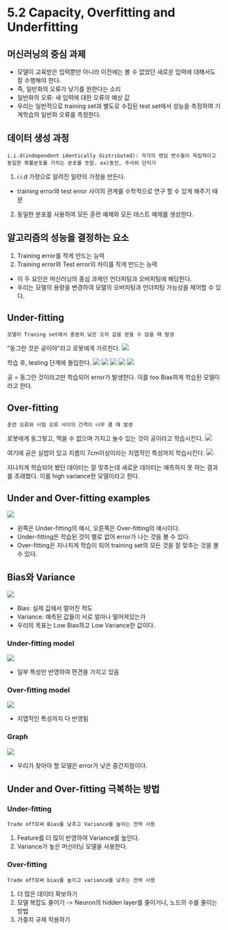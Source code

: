# 5.2 Capacity, Overfitting and Underfitting
## 머신러닝의 중심 과제
- 모델이 교육받은 입력뿐만 아니라 이전에는 볼 수 없었던 새로운 입력에 대해서도 잘 수행해야 한다.
- 즉, 일반화의 오류가 낮기를 원한다는 소리
- 일반화의 오류: 새 입력에 대한 오류의 예상 값
- 우리는 일반적으로 training set과 별도로 수집된 test set에서 성능을 측정하여 기계학습의 일반화 오류를 측정한다.

## 데이터 생성 과정
```
i.i.d(independent identically distributed): 각각의 랜덤 변수들이 독립적이고 동일한 확률분포를 가지는 분포를 뜻함. ex)동전, 주사위 던지기
```
1. i.i.d 가정으로 알려진 일련의 가정을 만든다.
- training error와 test error 사이의 관계를 수학적으로 연구 할 수 있게 해주기 때문

2. 동일한 분포를 사용하여 모든 훈련 예제와 모든 테스트 예제를 생성한다.

## 알고리즘의 성능을 결정하는 요소
1. Training error를 작게 만드는 능력
2. Training error와 Test error의 차이를 작게 만드는 능력

- 이 두 요인은 머신러닝의 중심 과제인 언더피팅과 오버피팅에 해당한다.
- 우리는 모델의 용량을 변경하여 모델의 오버피팅과 언더피팅 가능성을 제어할 수 있다.

## Under-fitting
```
모델이 Traning set에서 충분히 낮은 오차 값을 얻을 수 없을 때 발생
```
"동그란 것은 공이야"라고 로봇에게 가르친다.
![](https://t1.daumcdn.net/cfile/tistory/99E311435B76CC931C)

학습 후, testing 단계에 돌입한다.
![](https://t1.daumcdn.net/cfile/tistory/9953B0385B76CC9411)
![](https://t1.daumcdn.net/cfile/tistory/99FBF5335B76CC9503)
![](https://t1.daumcdn.net/cfile/tistory/99DBD0435B76CC951D)
![](https://t1.daumcdn.net/cfile/tistory/99DD5C4B5B76CC9608)
![](https://t1.daumcdn.net/cfile/tistory/9945E5485B76CC962B)

공 = 동그란 것이라고만 학습되어 error가 발생한다. 이를 too Bias하게 학습된 모델이라고 한다.

## Over-fitting
```
훈련 오류와 시험 오류 사이의 간격이 너무 클 때 발생
```
로봇에게 동그랗고, 먹을 수 없으며 가지고 놀수 있는 것이 공이라고 학습시킨다.
![](https://t1.daumcdn.net/cfile/tistory/995481455B76CC972F)

여기에 공은 실밥이 있고 지름이 7cm이상이라는 지엽적인 특성까지 학습시킨다.
![](https://t1.daumcdn.net/cfile/tistory/99AD89485B76CC9724)

지나치게 학습되어 봤던 데이터는 잘 맞추는데 새로운 데이터는 예측하지 못 하는 결과를 초래했다.
이를 high variance한 모델이라고 한다.

## Under and Over-fitting examples
![](https://i.ytimg.com/vi/dBLZg-RqoLg/maxresdefault.jpg)
- 왼쪽은 Under-fitting의 예시, 오른쪽은 Over-fitting의 예시이다.
- Under-fitting은 학습된 것이 별로 없어 error가 나는 것을 볼 수 있다.
- Over-fitting은 지나치게 학습이 되어 training set의 모든 것을 잘 맞추는 것을 볼 수 있다.

## Bias와 Variance
![](https://t1.daumcdn.net/cfile/tistory/994531365B76CC9801)
- Bias: 실제 값에서 멀어진 척도
- Variance: 예측된 값들이 서로 얼마나 떨어져있는가
- 우리의 목표는 Low Bias하고 Low Variance한 값이다.

### Under-fitting model
![](https://t1.daumcdn.net/cfile/tistory/993980415B76CC9815)
- 일부 특성만 반영하여 편견을 가지고 있음

### Over-fitting model
![](https://t1.daumcdn.net/cfile/tistory/99ED6E335B76CC992C)
- 지엽적인 특성까지 다 반영됨

### Graph
![](https://t1.daumcdn.net/cfile/tistory/99A8AC435B76CC9C20)
- 우리가 찾아야 할 모델은 error가 낮은 중간지점이다.

## Under and Over-fitting 극복하는 방법
### Under-fitting
```
Trade off로써 Bias를 낮추고 Variance를 높이는 전략 사용
```
1. Feature를 더 많이 반영하여 Variance를 높인다.
2. Variance가 높은 머신러닝 모델을 사용한다.

### Over-fitting
```
Trade off로써 bias를 높이고 variance를 낮추는 전략 사용
```
1. 더 많은 데이터 확보하기
2. 모델 복잡도 줄이기
-> Neuron의 hidden  layer를 줄이거나, 노드의 수를 줄이는 방법
3. 가중치 규제 적용하기
